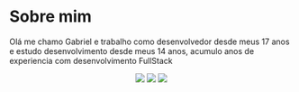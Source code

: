 # Sobre mim
Olá me chamo Gabriel e trabalho como desenvolvedor desde meus 17 anos e estudo desenvolvimento desde meus 14 anos, acumulo anos de experiencia com desenvolvimento FullStack

<p align="center">
  <a href="https://louren72.github.io/gabriel-lourencao.github.io/"><img src="https://img.shields.io/badge/-Github.io-24292e?logo=Github&logoColor=white&link=https://louren72.github.io/gabriel-lourencao.github.io/"></a>
  <a href="https://www.linkedin.com/in/gabriel-louren%C3%A7%C3%A3o/"><img src="https://img.shields.io/badge/-LinkedIn-0073b0?logo=Linkedin&logoColor=white&link=https://https://www.linkedin.com/in/gabriel-louren%C3%A7%C3%A3o/"></a>
  <a href="https://www.instagram.com/g.lourencao/"><img src="https://img.shields.io/badge/-Instagram-ed4956?labelColor=ed4956&logo=instagram&logoColor=white&link=https://www.instagram.com/g.lourencao/"></a>
<p>

